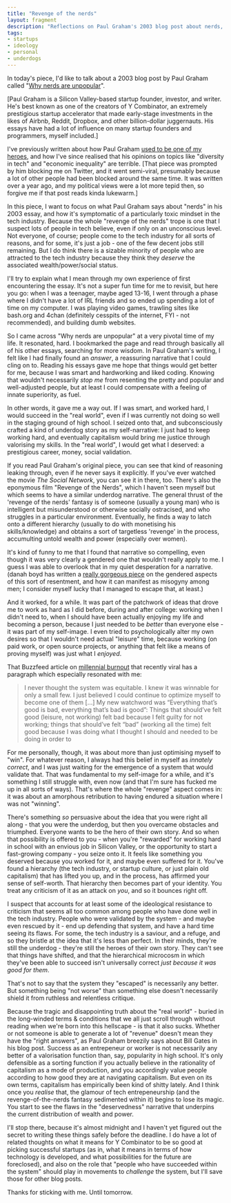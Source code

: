 ```yaml
---
title: "Revenge of the nerds"
layout: fragment
description: "Reflections on Paul Graham's 2003 blog post about nerds, and what it illuminates about the tech industry today."
tags:
- startups
- ideology
- personal
- underdogs
---
```


In today's piece, I'd like to talk about a 2003 blog post by Paul Graham called "[Why nerds are unpopular](http://www.paulgraham.com/nerds.html)".

\[Paul Graham is a Silicon Valley-based startup founder, investor, and writer. He's best known as one of the creators of Y Combinator, an extremely prestigious startup accelerator that made early-stage investments in the likes of Airbnb, Reddit, Dropbox, and other billion-dollar juggernauts. His essays have had a lot of influence on many startup founders and programmers, myself included.\]

I've previously written about how Paul Graham [used to be one of my heroes](https://code.likeagirl.io/paul-graham-blocked-me-on-twitter-c28ca647c7f8), and how I've since realised that his opinions on topics like "diversity in tech" and "economic inequality" are terrible. \[That piece was prompted by him blocking me on Twitter, and it went semi-viral, presumably because a lot of other people had been blocked around the same time. It was written over a year ago, and my political views were a lot more tepid then, so forgive me if that post reads kinda lukewarm.\]

In this piece, I want to focus on what Paul Graham says about "nerds" in his 2003 essay, and how it's symptomatic of a particularly toxic mindset in the tech industry. Because the whole "revenge of the nerds" trope is one that I suspect lots of people in tech believe, even if only on an unconscious level. Not everyone, of course; people come to the tech industry for all sorts of reasons, and for some, it's just a job - one of the few decent jobs still remaining. But I do think there is a sizable minority of people who are attracted to the tech industry because they think they _deserve_ the associated wealth/power/social status.

I'll try to explain what I mean through my own experience of first encountering the essay. It's not a super fun time for me to revisit, but here you go: when I was a teenager, maybe aged 13-16, I went through a phase where I didn't have a lot of IRL friends and so ended up spending a lot of time on my computer. I was playing video games, trawling sites like bash.org and 4chan (definitely cesspits of the internet, FYI - not recommended), and building dumb websites.

So I came across "Why nerds are unpopular" at a very pivotal time of my life. It resonated, hard. I bookmarked the page and read through basically all of his other essays, searching for more wisdom. In Paul Graham's writing, I felt like I had finally found an _answer_, a reassuring narrative that I could cling on to. Reading his essays gave me hope that things would get better for me, because I was smart and hardworking and liked coding. Knowing that wouldn't necessarily _stop me_ from resenting the pretty and popular and well-adjusted people, but at least I could compensate with a feeling of innate superiority, as fuel.

In other words, it gave me a way out. If I was smart, and worked hard, I would succeed in the "real world", even if I was currently not doing so well in the staging ground of high school. I seized onto that, and subconsciously crafted a kind of underdog story as my self-narrative: I just had to keep working hard, and eventually capitalism would bring me justice through valorising my skills. In the "real world", I would get what I deserved: a prestigious career, money, social validation.

If you read Paul Graham's original piece, you can see that kind of reasoning leaking through, even if he never says it explicitly. If you've ever watched the movie _The Social Network_, you can see it in there, too. There's also the eponymous film "Revenge of the Nerds", which I haven't seen myself but which seems to have a similar underdog narrative. The general thrust of the 'revenge of the nerds' fantasy is of someone (usually a young man) who is intelligent but misunderstood or otherwise socially ostracised, and who struggles in a particular environment. Eventually, he finds a way to latch onto a different hierarchy (usually to do with monetising his skills/knowledge) and obtains a sort of targetless 'revenge' in the process, accumulting untold wealth and power (especially over women).

It's kind of funny to me that I found that narrative so compelling, even though it was very clearly a gendered one that wouldn't really apply to me. I guess I was able to overlook that in my quiet desperation for a narrative. (danah boyd has written a [really gorgeous piece](https://medium.com/backchannel/failing-to-see-fueling-hatred-2c0fbae77ef9) on the gendered aspects of this sort of resentment, and how it can manifest as misogyny among men; I consider myself lucky that I managed to escape that, at least.)

And it worked, for a while. It was part of the patchwork of ideas that drove me to work as hard as I did before, during and after college: working when I didn't need to, when I should have been actually enjoying my life and becoming a person, because I just needed to be _better_ than everyone else - it was part of my self-image. I even tried to psychologically alter my own desires so that I wouldn't need actual "leisure" time, because working (on paid work, or open source projects, or anything that felt like a means of proving myself) was just what I _enjoyed_.

That Buzzfeed article on [millennial burnout](https://www.buzzfeednews.com/article/annehelenpetersen/millennials-burnout-generation-debt-work) that recently viral has a paragraph which especially resonated with me:

> I never thought the system was equitable. I knew it was winnable for only a small few. I just believed I could continue to optimize myself to become one of them [...] My new watchword was “Everything that’s good is bad, everything that’s bad is good”: Things that should’ve felt good (leisure, not working) felt bad because I felt guilty for not working; things that should’ve felt “bad” (working all the time) felt good because I was doing what I thought I should and needed to be doing in order to 

For me personally, though, it was about more than just optimising myself to "win". For whatever reason, I always had this belief in myself as _innately correct_, and I was just waiting for the emergence of a system that would validate that. That was fundamental to my self-image for a while, and it's something I still struggle with, even now (and that I'm sure has fucked me up in all sorts of ways). That's where the whole "revenge" aspect comes in: it was about an amorphous retribution to having endured a situation where I was not "winning".

There's something _so_ persuasive about the idea that you were right all along - that you were the underdog, but then you overcame obstacles and triumphed. Everyone wants to be the hero of their own story. And so when that possibility is offered to you - when you're "rewarded" for working hard in school with an envious job in Silicon Valley, or the opportunity to start a fast-growing company - you seize onto it. It feels like something you deserved because you worked for it, and maybe even suffered for it. You've found a hierarchy (the tech industry, or startup culture, or just plain old capitalism) that has lifted you up, and in the process, has affirmed your sense of self-worth. That hierarchy then becomes part of your identity. You treat any criticism of it as an attack on _you_, and so it bounces right off.

I suspect that accounts for at least some of the ideological resistance to criticism that seems all too common among people who have done well in the tech industry. People who were validated by the system - and maybe even rescued by it - end up defending that system, and have a hard time seeing its flaws. For some, the tech industry is a saviour, and a refuge, and so they bristle at the idea that it's less than perfect. In their minds, they're still the underdog - they're still the heroes of their own story. They can't see that things have shifted, and that the hierarchical microcosm in which they've been able to succeed isn't universally correct _just because it was good for them_.

That's not to say that the system they "escaped" is necessarily any better. But something being "not worse" than something else doesn't necessarily shield it from ruthless and relentless critique.

Because the tragic and disappointing truth about the "real world" - buried in the long-winded terms & conditions that we all just scroll through without reading when we're born into this hellscape - is that it also sucks. Whether or not someone is able to generate a lot of "revenue" doesn't mean they have the "right answers", as Paul Graham breezily says about Bill Gates in his blog post. Success as an entrepeneur or worker is not necessarily any better of a valorisation function than, say, popularity in high school. It's only defensible as a sorting function if you actually believe in the rationality of capitalism as a mode of production, and you accordingly value people according to how good they are at navigating capitalism. But even on its own terms, capitalism has empirically been kind of shitty lately. And I think once you _realise_ that, the glamour of tech entrepeneurship (and the revenge-of-the-nerds fantasy sedimented within it) begins to lose its magic. You start to see the flaws in the "deservedness" narrative that underpins the current distribution of wealth and power.

I'll stop there, because it's almost midnight and I haven't yet figured out the secret to writing these things safely before the deadline. I do have a lot of related thoughts on what it means for Y Combinator to be so good at picking successful startups (as in, what it means in terms of how technology is developed, and what possibilities for the future are foreclosed), and also on the role that "people who have succeeded within the system" should play in movements to _challenge_ the system, but I'll save those for other blog posts.

Thanks for sticking with me. Until tomorrow.
